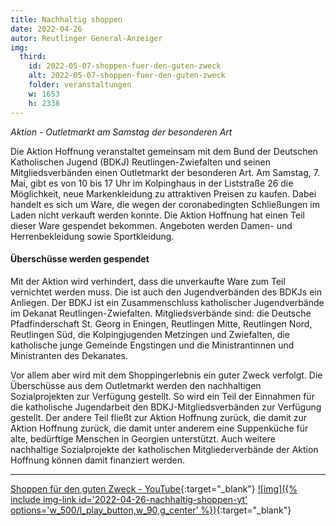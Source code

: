 ```yaml
---
title: Nachhaltig shoppen
date: 2022-04-26
autor: Reutlinger General-Anzeiger
img:
  third:
    id: 2022-05-07-shoppen-fuer-den-guten-zweck
    alt: 2022-05-07-shoppen-fuer-den-guten-zweck
    folder: veranstaltungen
    w: 1653
    h: 2338
---
```

_Aktion - Outletmarkt am Samstag der besonderen Art_

<!--mehr-->

Die Aktion Hoffnung veranstaltet gemeinsam mit dem Bund der Deutschen Katholischen Jugend (BDKJ) Reutlingen-Zwiefalten und seinen Mitgliedsverbänden einen Outletmarkt der besonderen Art. Am Samstag, 7. Mai, gibt es von 10 bis 17 Uhr im Kolpinghaus in der Liststraße 26 die Möglichkeit, neue Markenkleidung zu attraktiven Preisen zu kaufen. Dabei handelt es sich um Ware, die wegen der coronabedingten Schließungen im Laden nicht verkauft werden konnte. Die Aktion Hoffnung hat einen Teil dieser Ware gespendet bekommen. Angeboten werden Damen- und Herrenbekleidung sowie Sportkleidung.

#### Überschüsse werden gespendet

Mit der Aktion wird verhindert, dass die unverkaufte Ware zum Teil vernichtet werden muss. Die ist auch den Jugendverbänden des BDKJs ein Anliegen. Der BDKJ ist ein Zusammenschluss katholischer Jugendverbände im Dekanat Reutlingen-Zwiefalten. Mitgliedsverbände sind: die Deutsche Pfadfinderschaft St. Georg in Eningen, Reutlingen Mitte, Reutlingen Nord, Reutlingen Süd, die Kolpingjugenden Metzingen und Zwiefalten, die katholische junge Gemeinde Engstingen und die Ministrantinnen und Ministranten des Dekanates.

Vor allem aber wird mit dem Shoppingerlebnis ein guter Zweck verfolgt. Die Überschüsse aus dem Outletmarkt werden den nachhaltigen Sozialprojekten zur Verfügung gestellt. So wird ein Teil der Einnahmen für die katholische Jugendarbeit den BDKJ-Mitgliedsverbänden zur Verfügung gestellt. Der andere Teil fließt zur Aktion Hoffnung zurück, die damit zur Aktion Hoffnung zurück, die damit unter anderem eine Suppenküche für alte, bedürftige Menschen in Georgien unterstützt. Auch weitere nachhaltige Sozialprojekte der katholischen Mitgliederverbände der Aktion Hoffnung können damit finanziert werden.

---

<!-- prettier-ignore -->
[Shoppen für den guten Zweck - YouTube](https://www.youtube.com/watch?v=ZDw5VZFN7dQ){:target="_blank"}
[![img]({% include img-link id='2022-04-26-nachhaltig-shoppen-yt' options='w_500/l_play_button,w_90,g_center' %})](https://www.youtube.com/watch?v=ZDw5VZFN7dQ){:target="_blank"}
